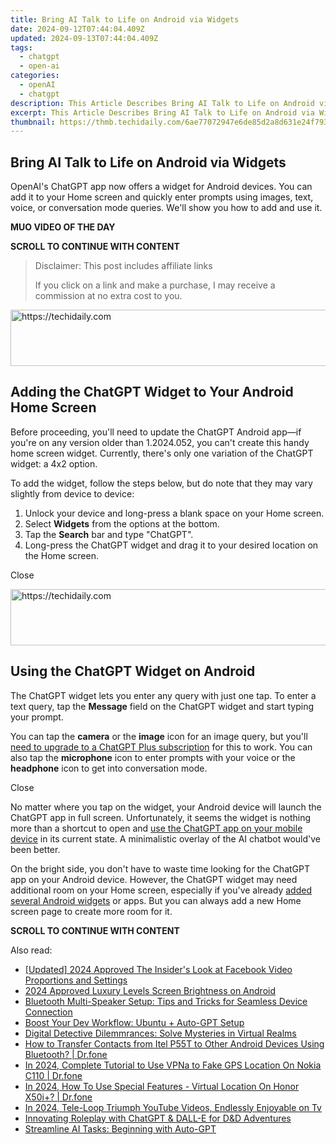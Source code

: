 ```yaml
---
title: Bring AI Talk to Life on Android via Widgets
date: 2024-09-12T07:44:04.409Z
updated: 2024-09-13T07:44:04.409Z
tags:
  - chatgpt
  - open-ai
categories:
  - openAI
  - chatgpt
description: This Article Describes Bring AI Talk to Life on Android via Widgets
excerpt: This Article Describes Bring AI Talk to Life on Android via Widgets
thumbnail: https://thmb.techidaily.com/6ae77072947e6de85d2a8d631e24f7937491d0d11e8e4a458198601a87eb9beb.jpg
---
```


## Bring AI Talk to Life on Android via Widgets

 OpenAI's ChatGPT app now offers a widget for Android devices. You can add it to your Home screen and quickly enter prompts using images, text, voice, or conversation mode queries. We'll show you how to add and use it.

**MUO VIDEO OF THE DAY**

**SCROLL TO CONTINUE WITH CONTENT**

>  Disclaimer: This post includes affiliate links
>
>  If you click on a link and make a purchase, I may receive a commission at no extra cost to you.
>

<!-- affiliate ads begin -->
<a href="https://aligracehair.sjv.io/c/5597632/2135361/19272" target="_top" id="2135361">
  <img src="//a.impactradius-go.com/display-ad/19272-2135361" border="0" alt="https://techidaily.com" width="728" height="90"/>
</a>
<img height="0" width="0" src="https://aligracehair.sjv.io/i/5597632/2135361/19272" style="position:absolute;visibility:hidden;" border="0" />
<!-- affiliate ads end -->

## Adding the ChatGPT Widget to Your Android Home Screen

 Before proceeding, you'll need to update the ChatGPT Android app—if you're on any version older than 1.2024.052, you can't create this handy home screen widget. Currently, there's only one variation of the ChatGPT widget: a 4x2 option.

 To add the widget, follow the steps below, but do note that they may vary slightly from device to device:

1. Unlock your device and long-press a blank space on your Home screen.
2. Select **Widgets** from the options at the bottom.
3. Tap the **Search** bar and type "ChatGPT".
4. Long-press the ChatGPT widget and drag it to your desired location on the Home screen.

Close

<!-- affiliate ads begin -->
<a href="https://ephamedtechinc.pxf.io/c/5597632/2137208/26400" target="_top" id="2137208">
  <img src="//a.impactradius-go.com/display-ad/26400-2137208" border="0" alt="https://techidaily.com" width="728" height="90"/>
</a>
<img height="0" width="0" src="https://ephamedtechinc.pxf.io/i/5597632/2137208/26400" style="position:absolute;visibility:hidden;" border="0" />
<!-- affiliate ads end -->

## Using the ChatGPT Widget on Android

 The ChatGPT widget lets you enter any query with just one tap. To enter a text query, tap the **Message** field on the ChatGPT widget and start typing your prompt.

 You can tap the **camera** or the **image** icon for an image query, but you'll [need to upgrade to a ChatGPT Plus subscription](https://www.makeuseof.com/reasons-you-should-upgrade-chatgpt-plus/) for this to work. You can also tap the **microphone** icon to enter prompts with your voice or the **headphone** icon to get into conversation mode.

Close

 No matter where you tap on the widget, your Android device will launch the ChatGPT app in full screen. Unfortunately, it seems the widget is nothing more than a shortcut to open and [use the ChatGPT app on your mobile device](https://www.makeuseof.com/how-to-use-chatgpt-on-android-and-ios/) in its current state. A minimalistic overlay of the AI chatbot would've been better.

 On the bright side, you don't have to waste time looking for the ChatGPT app on your Android device. However, the ChatGPT widget may need additional room on your Home screen, especially if you've already [added several Android widgets](https://www.makeuseof.com/how-to-add-widgets-android/) or apps. But you can always add a new Home screen page to create more room for it.

**SCROLL TO CONTINUE WITH CONTENT**

<ins class="adsbygoogle"
     style="display:block"
     data-ad-format="autorelaxed"
     data-ad-client="ca-pub-7571918770474297"
     data-ad-slot="1223367746"></ins>

<ins class="adsbygoogle"
     style="display:block"
     data-ad-client="ca-pub-7571918770474297"
     data-ad-slot="8358498916"
     data-ad-format="auto"
     data-full-width-responsive="true"></ins>

<span class="atpl-alsoreadstyle">Also read:</span>
<div><ul>
<li><a href="https://facebook-video-content.techidaily.com/updated-2024-approved-the-insiders-look-at-facebook-video-proportions-and-settings/"><u>[Updated] 2024 Approved The Insider's Look at Facebook Video Proportions and Settings</u></a></li>
<li><a href="https://extra-approaches.techidaily.com/2024-approved-luxury-levels-screen-brightness-on-android/"><u>2024 Approved Luxury Levels Screen Brightness on Android</u></a></li>
<li><a href="https://techtrends.techidaily.com/bluetooth-multi-speaker-setup-tips-and-tricks-for-seamless-device-connection/"><u>Bluetooth Multi-Speaker Setup: Tips and Tricks for Seamless Device Connection</u></a></li>
<li><a href="https://tech-savvy.techidaily.com/boost-your-dev-workflow-ubuntu-plus-auto-gpt-setup/"><u>Boost Your Dev Workflow: Ubuntu + Auto-GPT Setup</u></a></li>
<li><a href="https://tech-savvy.techidaily.com/digital-detective-dilemmrances-solve-mysteries-in-virtual-realms/"><u>Digital Detective Dilemmrances: Solve Mysteries in Virtual Realms</u></a></li>
<li><a href="https://blog-min.techidaily.com/how-to-transfer-contacts-from-itel-p55t-to-other-android-devices-using-bluetooth-drfone-by-drfone-transfer-from-android-transfer-from-android/"><u>How to Transfer Contacts from Itel P55T to Other Android Devices Using Bluetooth? | Dr.fone</u></a></li>
<li><a href="https://review-topics.techidaily.com/in-2024-complete-tutorial-to-use-vpna-to-fake-gps-location-on-nokia-c110-drfone-by-drfone-virtual-android/"><u>In 2024, Complete Tutorial to Use VPNa to Fake GPS Location On Nokia C110 | Dr.fone</u></a></li>
<li><a href="https://phone-solutions.techidaily.com/in-2024-how-to-use-special-features-virtual-location-on-honor-x50iplus-drfone-by-drfone-virtual-android/"><u>In 2024, How To Use Special Features - Virtual Location On Honor X50i+? | Dr.fone</u></a></li>
<li><a href="https://youtube-stream.techidaily.com/in-2024-tele-loop-triumph-youtube-videos-endlessly-enjoyable-on-tv/"><u>In 2024, Tele-Loop Triumph YouTube Videos, Endlessly Enjoyable on Tv</u></a></li>
<li><a href="https://tech-savvy.techidaily.com/innovating-roleplay-with-chatgpt-and-dall-e-for-dandd-adventures/"><u>Innovating Roleplay with ChatGPT & DALL-E for D&D Adventures</u></a></li>
<li><a href="https://tech-savvy.techidaily.com/streamline-ai-tasks-beginning-with-auto-gpt/"><u>Streamline AI Tasks: Beginning with Auto-GPT</u></a></li>
</ul></div>

